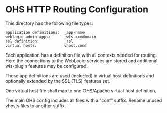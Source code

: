 OHS HTTP Routing Configuration
==============================

This directory has the following file types:

    application definitions:  _app-name
    weblogic admin apps:      _wls-xxxdomain
    ssl definition:           _ssl
    virtual hosts:            vhost.conf

Each application has a definition file with all contexts needed for
routing. Here the connections to the WebLogic services are stored and
additional wls-plugin features may be configured.

Those app definitions are used (included) in virtual host definitions
and optionally extended by the SSL (TLS) features set.

One virtual host file shall map to one OHS/Apache virtual host
definition.

The main OHS config includes all files with a "conf" suffix. Rename 
unused vhosts files to another suffix.
